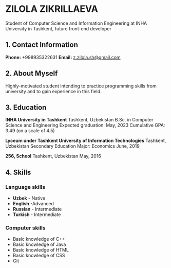 # ZILOLA ZIKRILLAEVA
Student of Computer Science and Information Engineering at INHA University in Tashkent, future front-end developer

## 1. Contact Information
  **Phone:** +998935322631
  **Email:** z.zilola.sh@gmail.com

## 2. About Myself
Highly-motivated student intending to practice programming skills from university and to gain experience in this field. 

## 3. Education
**INHA University in Tashkent**
  Tashkent, Uzbekistan
  B.Sc. in Computer Science and Engineering
  Expected graduation: May, 2023
  Cumulative GPA: 3.49 (on a scale of 4.5)

**Lyceum under Tashkent University of Information Technologies**
  Tashkent, Uzbekistan
  Secondary Education
  Major: Economics 
  June, 2019

**256, School** 
  Tashkent, Uzbekistan
  May, 2016

## 4. Skills

### Language skills
- **Uzbek** - Native
- **English** -Advanced
- **Russian** - Intermediate
- **Turkish** - Intermediate

### Computer skills
- Basic knowledge of C++
- Basic knowledge of Java
- Basic knowledge of HTML
- Basic knowledge of CSS
- Git
